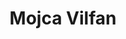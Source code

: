 ---
SICRIS: null
draft: false
fixName: mojca_vilfan
lab: null
labPos: null
location: null
mailInfo: mojca.vilfan@ijs.si
officeHours: null
profName: Mojca  Vilfan
profTitle: Zunanji sodelavec
telephoneInfo: null
title: Mojca Vilfan
---